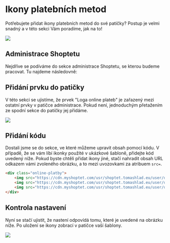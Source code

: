# Ikony platebních metod

Potřebujete přidat ikony platebních metod do své patičky? Postup je velmi snadný a v této sekci Vám poradíme, jak na to!

<img src="https://alexborecky.com/images/shoptet/logos.png">

## Administrace Shoptetu

Nejdříve se podíváme do sekce administrace Shoptetu, se kterou budeme pracovat. Tu najdeme následovně:

<Boxes-TextBox 
    :msg="msg"
/>

## Přidání prvku do patičky

V této sekci se ujistíme, že prvek "Loga online plateb" je zařazený mezi ostatní prvky v patičce administrace. Pokud není, jednoduchým přetažením ze spodní sekce do patičky jej přidáme.

<img src="https://alexborecky.com/images/shoptet/logos-image.png">

## Přidání kódu

Dostali jsme se do sekce, ve které můžeme upravit obsah pomocí kódu. V případě, že se vám líbí ikonky použité v ukázkové šabloně, přidejte kód uvedený níže. Pokud byste chtěli přidat ikony jiné, stačí nahradit obsah URL odkazem vámi zvoleného obrázku, a to mezi uvozovkami za atribuem `src=`.

```html
<div class="online-platby">
    <img src="https://cdn.myshoptet.com/usr/shoptet.tomashlad.eu/user/documents/extras/opal/img/payments/visa.svg">
    <img src="https://cdn.myshoptet.com/usr/shoptet.tomashlad.eu/user/documents/extras/opal/img/payments/mastercard.svg">
    <img src="https://cdn.myshoptet.com/usr/shoptet.tomashlad.eu/user/documents/extras/opal/img/payments/paypal.svg">
</div>
```

## Kontrola nastavení

Nyní se stačí ujistit, že nastení odpovídá tomu, které je uvedené na obrázku níže. Po uložení se ikony zobrací v patičce vaší šablony.

<img src="https://alexborecky.com/images/shoptet/logos-settings.png">

<script>
export default {
    data () {
        return {
            msg: 'Administrace > VZHLED A OBSAH > Šablony > Prvky'
        }
    }
}
</script>